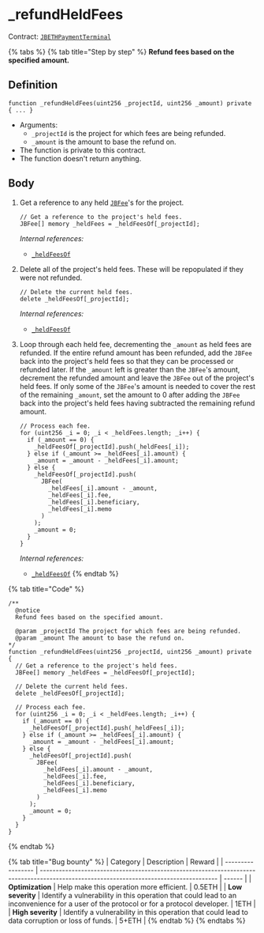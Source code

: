 # \_refundHeldFees

Contract: [`JBETHPaymentTerminal`](../)​‌

{% tabs %}
{% tab title="Step by step" %}
**Refund fees based on the specified amount.**

## Definition

```solidity
function _refundHeldFees(uint256 _projectId, uint256 _amount) private { ... }
```

* Arguments:
  * `_projectId` is the project for which fees are being refunded.
  * `_amount` is the amount to base the refund on.
* The function is private to this contract.
* The function doesn't return anything.

## Body

1.  Get a reference to any held [`JBFee`](../../../../data-structures/jbfee.md)'s for the project.

    ```solidity
    // Get a reference to the project's held fees.
    JBFee[] memory _heldFees = _heldFeesOf[_projectId];
    ```

    _Internal references:_

    * [`_heldFeesOf`](../properties/_heldfeesof.md)
2.  Delete all of the project's held fees. These will be repopulated if they were not refunded.

    ```solidity
    // Delete the current held fees.
    delete _heldFeesOf[_projectId];
    ```

    _Internal references:_

    * [`_heldFeesOf`](../properties/_heldfeesof.md)
3.  Loop through each held fee, decrementing the `_amount` as held fees are refunded. If the entire refund amount has been refunded, add the `JBFee` back into the project's held fees so that they can be processed or refunded later. If the `_amount` left is greater than the `JBFee`'s amount, decrement the refunded amount and leave the `JBFee` out of the project's held fees. If only some of the `JBFee`'s amount is needed to cover the rest of the remaining `_amount`, set the amount to 0 after adding the `JBFee` back into the project's held fees having subtracted the remaining refund amount.

    ```solidity
    // Process each fee.
    for (uint256 _i = 0; _i < _heldFees.length; _i++) {
      if (_amount == 0) {
        _heldFeesOf[_projectId].push(_heldFees[_i]);
      } else if (_amount >= _heldFees[_i].amount) {
        _amount = _amount - _heldFees[_i].amount;
      } else {
        _heldFeesOf[_projectId].push(
          JBFee(
            _heldFees[_i].amount - _amount,
            _heldFees[_i].fee,
            _heldFees[_i].beneficiary,
            _heldFees[_i].memo
          )
        );
        _amount = 0;
      }
    }
    ```

    _Internal references:_

    * [`_heldFeesOf`](../properties/_heldfeesof.md)
{% endtab %}

{% tab title="Code" %}
```solidity
/** 
  @notice
  Refund fees based on the specified amount.

  @param _projectId The project for which fees are being refunded.
  @param _amount The amount to base the refund on.
*/
function _refundHeldFees(uint256 _projectId, uint256 _amount) private {
  // Get a reference to the project's held fees.
  JBFee[] memory _heldFees = _heldFeesOf[_projectId];

  // Delete the current held fees.
  delete _heldFeesOf[_projectId];

  // Process each fee.
  for (uint256 _i = 0; _i < _heldFees.length; _i++) {
    if (_amount == 0) {
      _heldFeesOf[_projectId].push(_heldFees[_i]);
    } else if (_amount >= _heldFees[_i].amount) {
      _amount = _amount - _heldFees[_i].amount;
    } else {
      _heldFeesOf[_projectId].push(
        JBFee(
          _heldFees[_i].amount - _amount,
          _heldFees[_i].fee,
          _heldFees[_i].beneficiary,
          _heldFees[_i].memo
        )
      );
      _amount = 0;
    }
  }
}
```
{% endtab %}

{% tab title="Bug bounty" %}
| Category          | Description                                                                                                                            | Reward |
| ----------------- | -------------------------------------------------------------------------------------------------------------------------------------- | ------ |
| **Optimization**  | Help make this operation more efficient.                                                                                               | 0.5ETH |
| **Low severity**  | Identify a vulnerability in this operation that could lead to an inconvenience for a user of the protocol or for a protocol developer. | 1ETH   |
| **High severity** | Identify a vulnerability in this operation that could lead to data corruption or loss of funds.                                        | 5+ETH  |
{% endtab %}
{% endtabs %}
